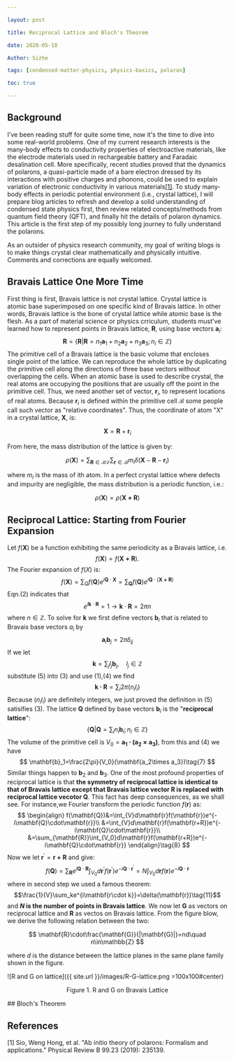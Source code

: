 ```yaml
---

layout: post

title: Reciprocal Lattice and Bloch's Theorem

date: 2020-05-18

Author: Sizhe

tags: [condensed-matter-physics, physics-basics, polaron]

toc: true

---
```


## Background

I've been reading stuff for quite some time, now it's the time to dive into some real-world problems. One of my current research interests is the many-body effects to conductivity properties of electroactive materials, like the electrode materials used in rechargeable battery and Faradaic desalination cell. More specifically, recent studies proved that the dynamics of polarons, a quasi-particle made of a bare electron dressed by its interactions with positive charges and phonons, could be used to explain variation of electronic conductivity in various materials[[1]](#1). To study many-body effects in periodic potential environment (i.e., crystal lattice), I will prepare blog articles to refresh and develop a solid understanding of condensed state physics first, then review related concepts/methods from quantum field theory (QFT), and finally hit the details of polaron dynamics. This article is the first step of my possibly long journey to fully understand the polarons.

As an outsider of physics research community, my goal of writing blogs is to make things crystal clear mathematically and physically intuitive. Comments and corrections are equally welcomed.

## Bravais Lattice One More Time
First thing is first, Bravais lattice is not crystal lattice. Crystal lattice is atomic base superimposed on one specific kind of Bravais lattice. In other words, Bravais lattice is the bone of crystal lattice while atomic base is the flesh. As a part of material science or physics crriculum, students must've learned how to represent points in Bravais lattice, $\mathbf{R}$, using base vectors $\mathbf{a}_i$:
$$
\mathbf{R}=\{\mathbf{R}|\mathbf{R}=n_1\mathbf{a}_1+n_2\mathbf{a}_2+n_3\mathbf{a}_3;n_i\in\mathbb{Z}\}\tag{1}
$$
The primitive cell of a Bravais lattice is the basic volume that encloses single point of the lattice. We can reproduce the whole lattice by duplicating the primitive cell along the directions of three base vectors without overlapping the cells. When an atomic base is used to describe crystal, the real atoms are occupying the positions that are usually off the point in the primitive cell. Thus, we need another set of vector, ${\mathbf{r}_i}$, to represent locations of real atoms. Because $\mathbf{r}_i$ is defined within the primitive cell $\mathcal{B}$ some people call such vector as "relative coordinates". Thus, the coordinate of atom "X" in a crystal lattice, $\mathbf{X}$, is:

$$
\mathbf{X}=\mathbf{R}+\mathbf{r}_i
$$

From here, the mass distribution of the lattice is given by:

$$
\rho(\mathbf{X})=\sum_{\mathbf{R}\in\mathcal{BL}}\sum_{\mathbf{r}\in\mathcal{B}}m_i\delta(\mathbf{X}-\mathbf{R}-\mathbf{r}_i)
$$

where $m_i$ is the mass of ith atom. In a perfect crystal lattice where defects and impurity are negligible, the mass distribution is a periodic function, i.e.:

$$
\rho(\mathbf{X})=\rho(\mathbf{X+R})
$$

## Reciprocal Lattice: Starting from Fourier Expansion
Let $f(\mathbf{X})$ be a function exhibiting the same periodicity as a Bravais lattice, i.e.
$$
f(\mathbf{X})=f(\mathbf{X+R}).
$$
The Fourier expansion of $f(X)$ is:
$$f(\mathbf{X})=\sum_Qf(\mathbf{Q})e^{i\mathbf{Q}\cdot\mathbf{X}}=\sum_{\mathbf{Q}}f(\mathbf{Q})e^{i\mathbf{Q}\cdot(\mathbf{X+R})}
\tag{2}
$$
Eqn.(2) indicates that
$$
e^{i\mathbf{k}\cdot\mathbf{R}}=1\rightarrow\mathbf{k}\cdot\mathbf{R}=2\pi n
\tag{3}
$$
where $n\in\mathbb{Z}$. To solve for $\mathbf{k}$ we first define vectors $\mathbf{b}_i$ that is related to Bravais base vectors $a_i$ by
$$
\mathbf{a}_i\mathbf{b}_j=2\pi\delta_{ij}
\tag{4}
$$
If we let
$$
\mathbf{k}=\sum_j l_j\mathbf{b}_j,\quad l_j\in\mathbb{Z}\tag{5}
$$
substitute (5) into (3) and use (1),(4) we find
$$
\mathbf{k\cdot R}=\sum_i2\pi (n_i l_i)
$$
Because $(n_i l_i)$ are definitely integers, we just proved the definition in (5) satisifies (3). The lattice $\mathbf{Q}$ defined by base vectors $\mathbf{b}_i$ is the "**reciprocal lattice**":
$$
\tag{6}\{\mathbf{Q}|\mathbf{Q}=\sum_in_i\mathbf{b}_i;n_i\in\mathbb{Z}\}
$$
The volume of the primitive cell is $V_0=\mathbf{a_1\cdot(a_2\times a_3)}$, from this and (4) we have
$$
\mathbf{b}_1=\frac{2\pi}{V_0}(\mathbf{a_2\times a_3})\tag{7}
$$
Similar things happen to $\mathbf{b}_2$ and $\mathbf{b}_3$. One of the most profound properties of reciprocal lattice is that **the symmetry of reciprocal lattice is identical to that of Bravais lattice except that Bravais lattice vector $\mathbf{R}$ is replaced with reciprocal lattice vecotor $\mathbf{Q}$**. This fact has deep consequences, as we shall see. For instance,we Fourier transform the periodic function $f(\mathbf{r})$ as:
$$
\begin{align}
f(\mathbf{Q})&=\int_{V}d\mathbf{r}f(\mathbf{r})e^{-i\mathbf{Q}\cdot\mathbf{r}}\\
&=\int_{V}d\mathbf{r}f(\mathbf{r+R})e^{-i\mathbf{Q}\cdot\mathbf{r}}\\
&=\sum_{\mathbf{R}}\int_{V_0}d\mathbf{r}f(\mathbf{r+R})e^{-i\mathbf{Q}\cdot\mathbf{r}}
\end{align}\tag{8}
$$
Now we let $\mathbf{r}^{\prime}=\mathbf{r+R}$ and give:
$$
f(\mathbf{Q})=\sum_{\mathbf{R}}e^{i\mathbf{Q}\cdot\mathbf{R}}\int_{V_0}d\mathbf{r}^{\prime}f(\mathbf{r}^{\prime})e^{-i\mathbf{Q}\cdot\mathbf{r}^{\prime}}=N\int_{V_0}d\mathbf{r}f(\mathbf{r})e^{-i\mathbf{Q}\cdot\mathbf{r}}
\tag{10}
$$
where in second step we used a famous theorem:
$$\frac{1}{V}\sum_ke^{i\mathbf{r\cdot k}}=\delta(\mathbf{r})\tag{11}$$
and **$N$ is the number of points in Bravais lattice**. We now let $\mathbf{G}$ as vectors on reciprocal lattice and $\mathbf{R}$ as vectos on Bravais lattice. From the figure blow, we derive the following relation between the two:

$$
\mathbf{R}\cdot\frac{\mathbf{G}}{|\mathbf{G}|}=nd\quad n\in\mathbb{Z}
$$

where $d$ is the distance between the lattice planes in the same plane family shown in the figure.

![R and G on lattice]({{ site.url }}/images/R-G-lattice.png =100x100#center)
<p style="text-align: center;">Figure 1. R and G on Bravais Lattice</p>
## Bloch's Theorem

## References

<a id="1">[1]</a> Sio, Weng Hong, et al. "Ab initio theory of polarons: Formalism and applications." Physical Review B 99.23 (2019): 235139.
